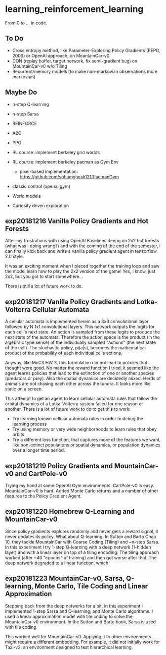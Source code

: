 # learning_reinforcement_learning

From 0 to ... in code.


## To Do

- Cross entropy method, like Parameter-Exploring Policy Gradients (PEPG, 2009) or OpenAI approach, on MountainCar-v0
- DQN (replay buffer, target network, fix semi-gradient bug) on MountainCar-v0 w/o Tiling
- Recurrent/memory models (to make non-markovian observations more markovian)

## Maybe Do

- n-step Q-learning
- n-step Sarsa
- REINFORCE
- A2C
- PPO

- RL course: implement berkeley grid worlds
- RL course: implement berkeley pacman as Gym Env
  - pixel-based implementation: https://github.com/sohamghosh121/PacmanGym
- classic control (openai gym)

- World models
- Curiosity driven exploration


## exp20181216 Vanilla Policy Gradients and Hot Forests

After my frustrations with using OpenAI Baselines deepq on 2x2 hot forests (what was I doing wrong?) and with the coming of the end of the semester, I can finally kick back and write a vanilla policy gradient agent in tensorflow 2.0 style.

It was an exciting moment when I pieced together the training loop and saw the model learn how to play the 2x2 version of the game! Yes, I know, just 2x2, but you got to start somewhere...

There is still a lot of future work to do.


## exp20181217 Vanilla Policy Gradients and Lotka-Volterra Cellular Automata

A cellular automata is implemented herein as a 3x3 convolutional layer followed by N 1x1 convolutional layers.  This network outputs the logits for each cell's next state.  An action is sampled from these logits to produce the next state of the automata.  Therefore the action space is the product (in the algebraic type sense) of the individually sampled "actions" (the next state of the cell).  The stochastic policy, pi(a|s), becomes the mathematical product of the probability of each individual cells actions.  

Anyway, like MoCS HW 3, this formulation did not lead to policies that I thought were good.  No matter the reward function I tried, it seemed like the agent learns policies that lead to the extinction of one or another species (predators or prey).  Also the spatial dynamics are decidedly mixed. Herds of animals are not chasing each other across the tundra. It looks more like static on a screen.

This attempt to get an agent to learn cellular automata rules that follow the orbital dynamics of a Lotka-Volterra system failed for one reason or another.  There is a lot of future work to do to get this to work:

- Try learning known cellular automata rules in order to debug the learning process
- Try using memory or very wide neighborhoods to learn rules that obey orbits
- Try a different loss function, that captures more of the features we want, like non-extinct populations or spatial dynamics, or population dynamics over a longer time period.


## exp20181219 Policy Gradients and MountainCar-v0 and CartPole-v0

Trying my hand at some OpenAI Gym environments. CartPole-v0 is easy. MountainCar-v0 is hard. Added Monte Carlo returns and a number of other features to the Policy Gradient Agent.


## exp20181220 Homebrew Q-Learning and MountainCar-v0

Since policy gradients explores randomly and never gets a reward signal, it never updates its policy. What about Q-learning. In Sutton and Barto Chap 10, they tackle MountainCar with Coarse Coding (Tiling) and ~n-step Sarsa. In this experiment I try 1-step Q-learning with a deep network (1-hidden layer) and with a linear layer on top of a tiling encoding.  The tiling approach worked (after ~40 "epochs" of training) and then got worse after that. The deep network degraded to a linear function, which


## exp20181223 MountainCar-v0, Sarsa, Q-learning, Monte Carlo, Tile Coding and Linear Approximation

Stepping back from the deep networks for a bit, in this experiment I implemented 1-step Sarsa and Q-learning, and Monte Carlo algorithms.  I used a linear approximation model with tile coding to solve the MountainCar-v0 environment. In the Sutton and Barto book, Sarsa is used with tile coding.

This worked well for MountainCar-v0. Applying it to other environments might require a different embedding. For example, it did not initially work for Taxi-v2, an environment designed to test hierarchical learning.
